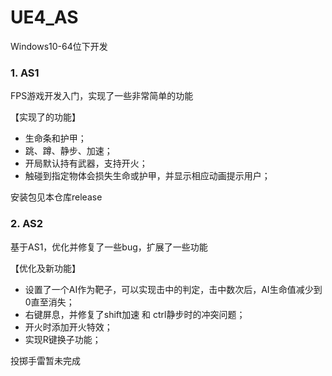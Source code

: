 # UE4_AS
Windows10-64位下开发

### 1. AS1

FPS游戏开发入门，实现了一些非常简单的功能

【实现了的功能】
- 生命条和护甲；
- 跳、蹲、静步、加速；
- 开局默认持有武器，支持开火；
- 触碰到指定物体会损失生命或护甲，并显示相应动画提示用户；

安装包见本仓库release

### 2. AS2

基于AS1，优化并修复了一些bug，扩展了一些功能

【优化及新功能】
- 设置了一个AI作为靶子，可以实现击中的判定，击中数次后，AI生命值减少到0直至消失；
- 右键屏息，并修复了shift加速 和 ctrl静步时的冲突问题；
- 开火时添加开火特效；
- 实现R键换子功能；

投掷手雷暂未完成
